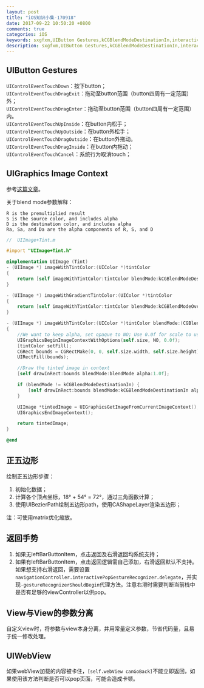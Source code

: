 ```yaml
---
layout: post
title: "iOS知识小集-170918"
date: 2017-09-22 10:50:20 +0800
comments: true
categories: iOS
keywords: sxgfxm,UIButton Gestures,kCGBlendModeDestinationIn,interactivePopGestureRecognizer,canGoBack
description: sxgfxm,UIButton Gestures,kCGBlendModeDestinationIn,interactivePopGestureRecognizer,canGoBack
---
```


## UIButton Gestures
`UIControlEventTouchDown`：按下button；  
`UIControlEventTouchDragExit`：拖动至button范围（button四周有一定范围）外；  
`UIControlEventTouchDragEnter`：拖动至button范围（button四周有一定范围）内。  
`UIControlEventTouchUpInside`：在button内松手；  
`UIControlEventTouchUpOutside`：在button外松手；  
`UIControlEventTouchDragOutside`：在button外拖动。  
`UIControlEventTouchDragInside`：在button内拖动；  
`UIControlEventTouchCancel`：系统行为取消touch；  

<!-- more -->

## UIGraphics Image Context
参考[这篇文章](https://onevcat.com/2013/04/using-blending-in-ios/)。    

关于blend mode参数解释：    
```
R is the premultiplied result
S is the source color, and includes alpha
D is the destination color, and includes alpha
Ra, Sa, and Da are the alpha components of R, S, and D
```

```objective-c
//  UIImage+Tint.m

#import "UIImage+Tint.h"

@implementation UIImage (Tint)
- (UIImage *) imageWithTintColor:(UIColor *)tintColor
{
    return [self imageWithTintColor:tintColor blendMode:kCGBlendModeDestinationIn];
}

- (UIImage *) imageWithGradientTintColor:(UIColor *)tintColor
{
    return [self imageWithTintColor:tintColor blendMode:kCGBlendModeOverlay];
}

- (UIImage *) imageWithTintColor:(UIColor *)tintColor blendMode:(CGBlendMode)blendMode
{
    //We want to keep alpha, set opaque to NO; Use 0.0f for scale to use the scale factor of the device’s main screen.
    UIGraphicsBeginImageContextWithOptions(self.size, NO, 0.0f);
    [tintColor setFill];
    CGRect bounds = CGRectMake(0, 0, self.size.width, self.size.height);
    UIRectFill(bounds);

    //Draw the tinted image in context
    [self drawInRect:bounds blendMode:blendMode alpha:1.0f];

    if (blendMode != kCGBlendModeDestinationIn) {
        [self drawInRect:bounds blendMode:kCGBlendModeDestinationIn alpha:1.0f];
    }

    UIImage *tintedImage = UIGraphicsGetImageFromCurrentImageContext();
    UIGraphicsEndImageContext();

    return tintedImage;
}

@end
```

## 正五边形
绘制正五边形步骤：    

1. 初始化数据；
2. 计算各个顶点坐标，18° + 54° = 72°，通过三角函数计算；
3. 使用UIBezierPath绘制五边形path，使用CAShapeLayer渲染五边形；

注：可使用matrix优化缩放。

## 返回手势

1. 如果无leftBarButtonItem，点击返回及右滑返回均系统支持；
2. 如果有leftBarButtonItem，点击返回逻辑需自己添加，右滑返回默认不支持。如果想支持右滑返回，需要设置`navigationController.interactivePopGestureRecognizer.delegate`，并实现`-gestureRecognizerShouldBegin`代理方法。注意右滑时需要判断当前栈中是否有足够的viewController以供pop。

## View与View的参数分离
自定义view时，将参数与view本身分离，并用常量定义参数，节省代码量，且易于统一修改处理。

## UIWebView
如果webView加载的内容被卡住，`[self.webView canGoBack]`不能立即返回，如果使用该方法判断是否可以pop页面，可能会造成卡顿。